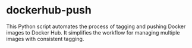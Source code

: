 # dockerhub-push
This Python script automates the process of tagging and pushing Docker images to Docker Hub. It simplifies the workflow for managing multiple images with consistent tagging.
